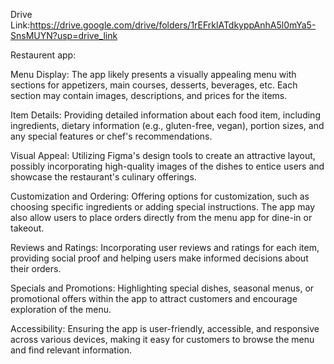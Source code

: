 Drive Link:https://drive.google.com/drive/folders/1rEFrklATdkyppAnhA5l0mYa5-SnsMUYN?usp=drive_link

Restaurent app:

Menu Display: The app likely presents a visually appealing menu with sections for appetizers, main courses, desserts, beverages, etc. Each section may contain images, descriptions, and prices for the items.

Item Details: Providing detailed information about each food item, including ingredients, dietary information (e.g., gluten-free, vegan), portion sizes, and any special features or chef's recommendations.

Visual Appeal: Utilizing Figma's design tools to create an attractive layout, possibly incorporating high-quality images of the dishes to entice users and showcase the restaurant's culinary offerings.

Customization and Ordering: Offering options for customization, such as choosing specific ingredients or adding special instructions. The app may also allow users to place orders directly from the menu app for dine-in or takeout.

Reviews and Ratings: Incorporating user reviews and ratings for each item, providing social proof and helping users make informed decisions about their orders.

Specials and Promotions: Highlighting special dishes, seasonal menus, or promotional offers within the app to attract customers and encourage exploration of the menu.

Accessibility: Ensuring the app is user-friendly, accessible, and responsive across various devices, making it easy for customers to browse the menu and find relevant information.

